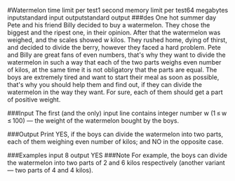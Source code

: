 #Watermelon
time limit per test1 second
memory limit per test64 megabytes
inputstandard input
outputstandard output
###des
One hot summer day Pete and his friend Billy decided to buy a watermelon. They chose the biggest and the ripest one, in their opinion. After that the watermelon was weighed, and the scales showed w kilos. They rushed home, dying of thirst, and decided to divide the berry, however they faced a hard problem.
Pete and Billy are great fans of even numbers, that's why they want to divide the watermelon in such a way that each of the two parts weighs even number of kilos, at the same time it is not obligatory that the parts are equal. The boys are extremely tired and want to start their meal as soon as possible, that's why you should help them and find out, if they can divide the watermelon in the way they want. For sure, each of them should get a part of positive weight.

###Input
The first (and the only) input line contains integer number w (1 ≤ w ≤ 100) — the weight of the watermelon bought by the boys.

###Output
Print YES, if the boys can divide the watermelon into two parts, each of them weighing even number of kilos; and NO in the opposite case.

###Examples
input
8
output
YES
###Note
For example, the boys can divide the watermelon into two parts of 2 and 6 kilos respectively (another variant — two parts of 4 and 4 kilos).
